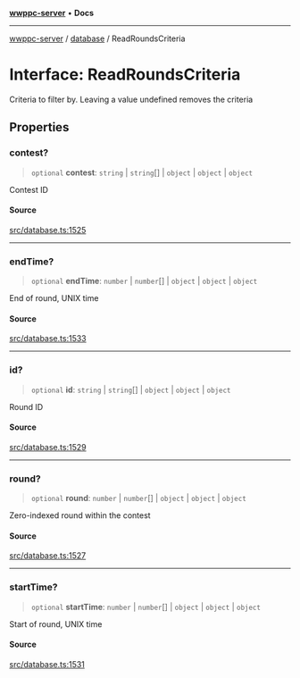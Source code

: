 [**wwppc-server**](../../README.md) • **Docs**

***

[wwppc-server](../../modules.md) / [database](../README.md) / ReadRoundsCriteria

# Interface: ReadRoundsCriteria

Criteria to filter by. Leaving a value undefined removes the criteria

## Properties

### contest?

> `optional` **contest**: `string` \| `string`[] \| `object` \| `object` \| `object`

Contest ID

#### Source

[src/database.ts:1525](https://github.com/WWPPC/WWPPC-server/blob/2f411756995c4ec8bd83114e0be6e407a493af19/src/database.ts#L1525)

***

### endTime?

> `optional` **endTime**: `number` \| `number`[] \| `object` \| `object` \| `object`

End of round, UNIX time

#### Source

[src/database.ts:1533](https://github.com/WWPPC/WWPPC-server/blob/2f411756995c4ec8bd83114e0be6e407a493af19/src/database.ts#L1533)

***

### id?

> `optional` **id**: `string` \| `string`[] \| `object` \| `object` \| `object`

Round ID

#### Source

[src/database.ts:1529](https://github.com/WWPPC/WWPPC-server/blob/2f411756995c4ec8bd83114e0be6e407a493af19/src/database.ts#L1529)

***

### round?

> `optional` **round**: `number` \| `number`[] \| `object` \| `object` \| `object`

Zero-indexed round within the contest

#### Source

[src/database.ts:1527](https://github.com/WWPPC/WWPPC-server/blob/2f411756995c4ec8bd83114e0be6e407a493af19/src/database.ts#L1527)

***

### startTime?

> `optional` **startTime**: `number` \| `number`[] \| `object` \| `object` \| `object`

Start of round, UNIX time

#### Source

[src/database.ts:1531](https://github.com/WWPPC/WWPPC-server/blob/2f411756995c4ec8bd83114e0be6e407a493af19/src/database.ts#L1531)
